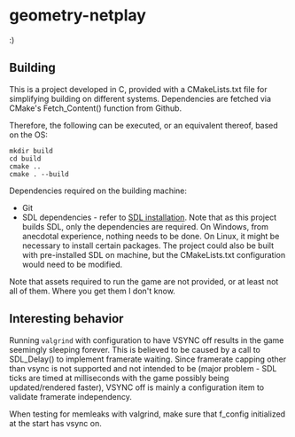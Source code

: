# geometry-netplay
:)

## Building

This is a project developed in C, provided with a CMakeLists.txt file for simplifying building on different systems. Dependencies are fetched via CMake's Fetch_Content() function from Github.

Therefore, the following can be executed, or an equivalent thereof, based on the OS:
```
mkdir build
cd build
cmake ..
cmake . --build
```

Dependencies required on the building machine:

  * Git
  * SDL dependencies - refer to [SDL installation](https://wiki.libsdl.org/SDL2/Installation). Note that as this project builds SDL, only the dependencies are required. On Windows, from anecdotal experience, nothing needs to be done. On Linux, it might be necessary to install certain packages. The project could also be built with pre-installed SDL on machine, but the CMakeLists.txt configuration would need to be modified.

Note that assets required to run the game are not provided, or at least not all of them. Where you get them I don't know.

## Interesting behavior

Running `valgrind` with configuration to have VSYNC off results in the game seemingly sleeping forever.
This is believed to be caused by a call to SDL_Delay() to implement framerate waiting. Since framerate
capping other than vsync is not supported and not intended to be (major problem - SDL ticks are timed
at milliseconds with the game possibly being updated/rendered faster), VSYNC off is mainly a configuration
item to validate framerate independency.

When testing for memleaks with valgrind, make sure that f_config initialized at the start has vsync on.
